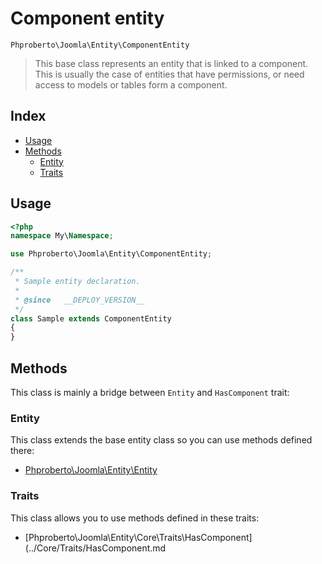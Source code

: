 # Component entity

`Phproberto\Joomla\Entity\ComponentEntity`

> This base class represents an entity that is linked to a component. This is usually the case of entities that have permissions, or need access to models or tables form a component. 

## Index <a id="index"></a>

* [Usage](#usage)
* [Methods](#methods)
    * [Entity](#entity)
    * [Traits](#traits)

## Usage <a id="usage"></a>

```php
<?php
namespace My\Namespace;

use Phproberto\Joomla\Entity\ComponentEntity;

/**
 * Sample entity declaration.
 *
 * @since   __DEPLOY_VERSION__
 */
class Sample extends ComponentEntity
{
}
```

## Methods <a id="methods"></a>

This class is mainly a bridge between `Entity` and `HasComponent` trait:

### Entity <a id="entity"></a>

This class extends the base entity class so you can use methods defined there:

* [Phproberto\Joomla\Entity\Entity](../Entity.md)

### Traits <a id="traits"></a>

This class allows you to use methods defined in these traits:

* [Phproberto\Joomla\Entity\Core\Traits\HasComponent](../Core/Traits/HasComponent.md
